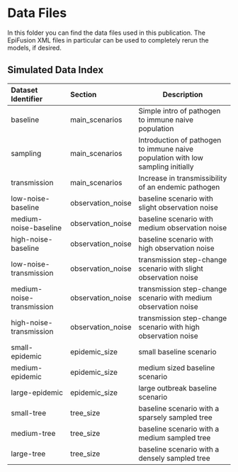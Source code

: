# Data Files
In this folder you can find the data files used in this publication. The EpiFusion XML files in particular can be used to completely rerun the models, if desired.

## Simulated Data Index

| Dataset Identifier | Section | Description |
| :--- | :--- | ----------- |
| baseline | main_scenarios | Simple intro of pathogen to immune naive population |
| sampling | main_scenarios | Introduction of pathogen to immune naive population with low sampling initially |
| transmission | main_scenarios | Increase in transmissibility of an endemic pathogen |
| low-noise-baseline | observation_noise | baseline scenario with slight observation noise |
| medium-noise-baseline | observation_noise | baseline scenario with medium observation noise |
| high-noise-baseline | observation_noise | baseline scenario with high observation noise |
| low-noise-transmission | observation_noise | transmission step-change scenario with slight observation noise |
| medium-noise-transmission | observation_noise | transmission step-change scenario with medium observation noise |
| high-noise-transmission | observation_noise | transmission step-change scenario with high observation noise |
| small-epidemic | epidemic_size | small baseline scenario |
| medium-epidemic | epidemic_size | medium sized baseline scenario |
| large-epidemic | epidemic_size | large outbreak baseline scenario |
| small-tree | tree_size | baseline scenario with a sparsely sampled tree |
| medium-tree | tree_size | baseline scenario with a medium sampled tree |
| large-tree | tree_size | baseline scenario with a densely sampled tree |


